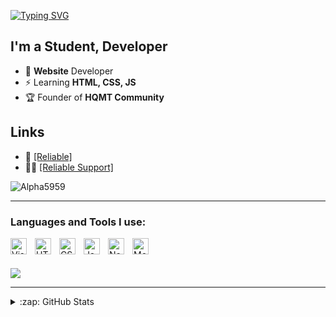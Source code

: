 [![Typing SVG](https://readme-typing-svg.demolab.com/?lines=Hi+there+,+I'm+HQMT+👋)](dsc.gg/reliable-support)

## I'm a Student, Developer

- 🥅 **Website** Developer 
- ⚡ Learning **HTML, CSS, JS**
- 🏆 Founder of **HQMT Community**

## Links

- 🎉 [[Reliable]](https://dsc.gg/reliable-bot)
- 🦸‍♂️ [[Reliable Support]](https://dsc.gg/reliable-support)

<p align="left"> <img src="https://komarev.com/ghpvc/?username=Alpha5959&label=Profile%20views&color=6b21ff&style=flat" alt="Alpha5959" /> </p>

---

### Languages and Tools I use:

[<img align="left" alt="Visual Studio Code" width="26px" src="https://cdn.jsdelivr.net/gh/devicons/devicon/icons/vscode/vscode-original.svg" style="padding-right:10px;" />][webdevplaylist]
[<img align="left" alt="HTML5" width="26px" src="https://cdn.jsdelivr.net/gh/devicons/devicon/icons/html5/html5-original.svg" style="padding-right:10px;" />][course]
[<img align="left" alt="CSS3" width="26px" src="https://cdn.jsdelivr.net/gh/devicons/devicon/icons/css3/css3-original.svg" style="padding-right:10px;" />][cssplaylist]
[<img align="left" alt="JavaScript" width="26px" src="https://cdn.jsdelivr.net/gh/devicons/devicon/icons/javascript/javascript-original.svg" style="padding-right:10px;" />][jsplaylist]
[<img align="left" alt="Node.js" width="26px" src="https://cdn.jsdelivr.net/gh/devicons/devicon/icons/nodejs/nodejs-original.svg" style="padding-right:10px;" />][youtube]
[<img align="left" alt="MongoDB" width="26px" src="https://cdn.jsdelivr.net/gh/devicons/devicon/icons/mongodb/mongodb-original.svg" style="padding-right:10px;" />][twitter]

<br />
<br />

![](https://discord.c99.nl/widget/theme-3/1015763488938938388.png)

---

</details>

<details>
  <summary>:zap: GitHub Stats</summary>

  <img align="left" alt="Alpha's GitHub Stats" src="https://github-readme-stats.vercel.app/api?username=Alpha5959&show_icons=true&hide_border=false&title_color=d4a6ff&icon_color=6b21ff&bg_color=09131B&text_color=ffffff&border_color=ff2f32" />

</details>

[course]: https://youtu.be/dQw4w9WgXcQ
[twitter]: https://youtu.be/dQw4w9WgXcQ
[youtube]: https://youtu.be/dQw4w9WgXcQ
[webdevplaylist]: https://youtu.be/dQw4w9WgXcQ
[jsplaylist]: https://youtu.be/dQw4w9WgXcQ
[cssplaylist]: https://youtu.be/dQw4w9WgXcQ

